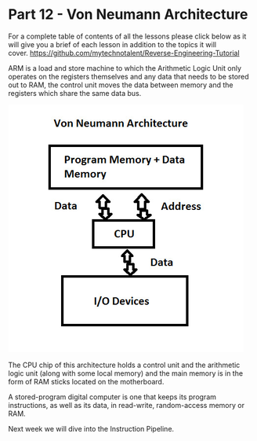 # Part 12 - Von Neumann Architecture

For a complete table of contents of all the lessons please click below as it will give you a brief of each lesson in addition to the topics it will cover.&nbsp;https://github.com/mytechnotalent/Reverse-Engineering-Tutorial

ARM is a load and store machine to which the Arithmetic Logic Unit only operates on the registers themselves and any data that needs to be stored out to RAM, the control unit moves the data between memory and the registers which share the same data bus.

<div class="slate-resizable-image-embed slate-image-embed__resize-full-width"><img src="imgs/9351240.jpg"/></div>

The CPU chip of this architecture holds a control unit and the arithmetic logic unit (along with some local memory) and the main memory is in the form of RAM sticks located on the motherboard.

A stored-program digital computer is one that keeps its program instructions, as well as its data, in read-write, random-access memory or RAM.

Next week we will dive into the Instruction Pipeline.